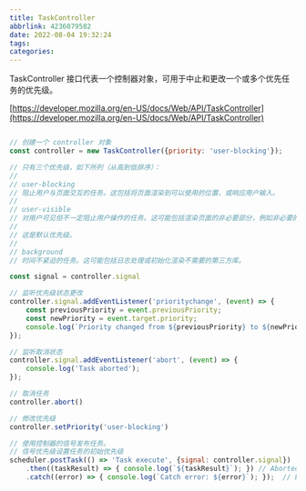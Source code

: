 ```yaml
---
title: TaskController
abbrlink: 4236079582
date: 2022-08-04 19:32:24
tags:
categories:
---
```


TaskController 接口代表一个控制器对象，可用于中止和更改一个或多个优先任务的优先级。

<!-- more -->

[https://developer.mozilla.org/en-US/docs/Web/API/TaskController](https://developer.mozilla.org/en-US/docs/Web/API/TaskController)

```js

// 创建一个 controller 对象
const controller = new TaskController({priority: 'user-blocking'});

// 只有三个优先级，如下所列（从高到低排序）：
//
// user-blocking
// 阻止用户与页面交互的任务。这包括将页面渲染到可以使用的位置，或响应用户输入。
//
// user-visible
// 对用户可见但不一定阻止用户操作的任务。这可能包括渲染页面的非必要部分，例如非必要的图像或动画。
//
// 这是默认优先级。
//
// background
// 时间不紧迫的任务。这可能包括日志处理或初始化渲染不需要的第三方库。

const signal = controller.signal

// 监听优先级状态更改
controller.signal.addEventListener('prioritychange', (event) => {
    const previousPriority = event.previousPriority;
    const newPriority = event.target.priority;
    console.log(`Priority changed from ${previousPriority} to ${newPriority}.`);
});

// 监听取消状态
controller.signal.addEventListener('abort', (event) => {
    console.log('Task aborted');
});

// 取消任务 
controller.abort()

// 修改优先级
controller.setPriority('user-blocking')

// 使用控制器的信号发布任务。
// 信号优先级设置任务的初始优先级
scheduler.postTask(() => 'Task execute', {signal: controller.signal})
    .then((taskResult) => { console.log(`${taskResult}`); }) // Aborted (wont run)
    .catch((error) => { console.log(`Catch error: ${error}`); });  // Log error




```
